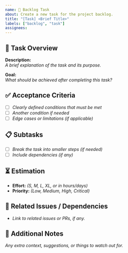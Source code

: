 ```yaml
---
name: 📌 Backlog Task
about: Create a new task for the project backlog.
title: "[Task] <Brief Title>"
labels: ["backlog", "task"]
assignees:
---
```


## 🎯 **Task Overview**

**Description:**  
_A brief explanation of the task and its purpose._

**Goal:**  
_What should be achieved after completing this task?_

## ✅ **Acceptance Criteria**

- [ ] _Clearly defined conditions that must be met_
- [ ] _Another condition if needed_
- [ ] _Edge cases or limitations (if applicable)_

## 📋 **Subtasks**

- [ ] _Break the task into smaller steps (if needed)_
- [ ] _Include dependencies (if any)_

## ⏳ **Estimation**

- **Effort:** _(S, M, L, XL, or in hours/days)_
- **Priority:** _(Low, Medium, High, Critical)_

## 🔗 **Related Issues / Dependencies**

- _Link to related issues or PRs, if any._

## 📌 **Additional Notes**

_Any extra context, suggestions, or things to watch out for._
